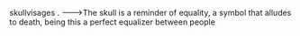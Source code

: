 skullvisages 
. 
--->The skull is a reminder of equality, a symbol that alludes to death, being this a perfect equalizer between people
